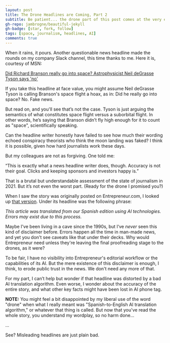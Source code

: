 ```yaml
---
layout: post
title: The Drone Headlines are Coming, Part 2
subtitle: Be patient... the drone part of this post comes at the very end
gh-repo: jambrogne/beautiful-jekyll
gh-badge: [star, fork, follow]
tags: [space, journalism, headlines, AI]
comments: true
---
```


When it rains, it pours. Another questionable news headline made the rounds on my company Slack channel, this time thanks to me. Here it is, courtesy of MSN:

[Did Richard Branson really go into space? Astrophysicist Neil deGrasse Tyson says 'no'](https://www.msn.com/en-us/news/technology/did-richard-branson-really-go-into-space-astrophysicist-neil-degrasse-tyson-says-no/ar-AAM9p3C?ocid=BingNewsSearch)

If you take this headline at face value, you might assume Neil deGrasse Tyson is calling Branson's space flight a hoax, as in: Did he really go into space? No. Fake news.

But read on, and you'll see that’s not the case. Tyson is just arguing the semantics of what constitutes space flight versus a suborbital flight. In other words, he’s saying that Branson didn’t fly high enough for it to count as "space", scientifically speaking.

Can the headline writer honestly have failed to see how much their wording echoed conspiracy theorists who think the moon landing was faked? I think it is possible, given how hard journalists work these days.

 But my colleagues are not as forgiving. One told me:

“This is exactly what a news headline writer does, though. Accuracy is not their goal. Clicks and keeping sponsors and investors happy is.”

That is a brutal but understandable assessment of the state of journalism in 2021. But it’s not even the worst part. (Ready for the drone I promised you?)

When I saw the story was originally posted on Entrepreneur.com, I looked up [that version](https://www.entrepreneur.com/article/377212). Under its headline was the following phrase:

*This article was translated from our Spanish edition using AI technologies. Errors may exist due to this process.*

Maybe I've been living in a cave since the 1990s, but I‘ve *never* seen this kind of disclaimer before. Errors happen all the time in man-made news, and yet you don't see caveats like that under their decks. Why would Entrepreneur need unless they're leaving the final proofreading stage to the drones, as it were?

To be fair, I have no visibility into Entrepreneur's editorial workflow or the capabilities of its AI. But the mere existence of this disclaimer is enough, I think, to erode public trust in the news. We don't need any more of that.

For my part, I can’t help but wonder if that headline was distorted by a bad AI translation algorithm. Even worse, I wonder about the accuracy of the entire story, and what other key facts might have been lost in AI phone tag. 

**NOTE:** You might feel a bit disappointed by my liberal use of the word "drone" when what I really meant was "Spanish-to-English AI translation algorithm," or whatever that thing is called. But now that you've read the whole story, you understand my wordplay, so no harm done...

...

See? Misleading headlines are just plain bad.
